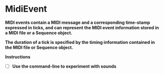 # MidiEvent

__MIDI events contain a MIDI message and a corresponding time-stamp expressed in ticks, 
and can represent the MIDI event information stored in a MIDI file or a Sequence object.__

__The duration of a tick is specified by the timing information contained 
in the MIDI file or Sequence object.__

__Instructions__
- [ ] __Use the command-line to experiment with sounds__
